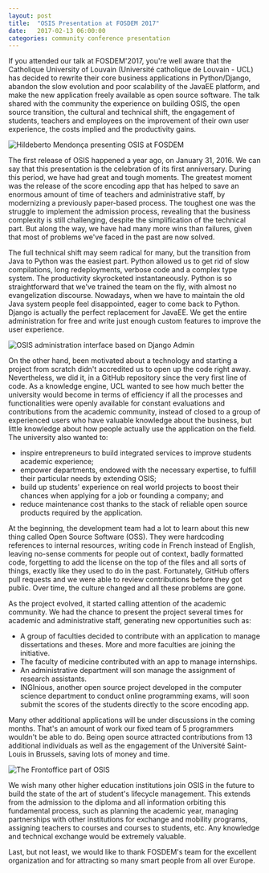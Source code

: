 ```yaml
---
layout: post
title:  "OSIS Presentation at FOSDEM 2017"
date:   2017-02-13 06:00:00
categories: community conference presentation
---
```


If you attended our talk at FOSDEM'2017, you're well aware that the Catholique
University of Louvain (Université catholique de Louvain - UCL) has decided to
rewrite their core business applications in Python/Django, abandon the slow
evolution and poor scalability of the JavaEE platform, and make the new
application freely available as open source software. The talk shared with the
community the experience on building OSIS, the open source transition, the
cultural and technical shift, the engagement of students, teachers and employees
on the improvement of their own user experience, the costs implied and the
productivity gains.

<img src="{{ site.url }}/assets/posts/fosdem-mendonca.jpg"
alt="Hildeberto Mendonça presenting OSIS at FOSDEM">

The first release of OSIS happened a year ago, on January 31, 2016. We can say
that this presentation is the celebration of its first anniversary. During this
period, we have had great and tough moments. The greatest moment was the release
of the score encoding app that has helped to save an enormous amount of time
of teachers and administrative staff, by modernizing a previously paper-based
process. The toughest one was the struggle to implement the admission process,
revealing that the business complexity is still challenging, despite the
simplification of the technical part. But along the way, we have had many more
wins than failures, given that most of problems we've faced in the past are now
solved.

The full technical shift may seem radical for many, but the transition from
Java to Python was the easiest part. Python allowed us to get rid of slow
compilations, long redeployments, verbose code and a complex type system. The
productivity skyrocketed instantaneously. Python is so straightforward that
we've trained the team on the fly, with almost no evangelization discourse.
Nowadays, when we have to maintain the old Java system people feel disappointed,
eager to come back to Python. Django is actually the perfect replacement for
JavaEE. We get the entire administration for free and write just enough custom
features to improve the user experience.

<img src="{{ site.url }}/assets/posts/osis-studies-administration.png"
alt="OSIS administration interface based on Django Admin">

On the other hand, been motivated about a technology and starting a project from
scratch didn't accredited us to open up the code right away. Nevertheless, we
did it, in a GitHub repository since the very first line of code. As a knowledge
engine, UCL wanted to see how much better the university would become in terms
of efficiency if all the processes and functionalities were openly available for
constant evaluations and contributions from the academic community, instead of
closed to a group of experienced users who have valuable knowledge about the
business, but little knowledge about how people actually use the application on
the field. The university also wanted to:

* inspire entrepreneurs to build integrated services to improve students
  academic experience;
* empower departments, endowed with the necessary expertise, to fulfill their
  particular needs by extending OSIS;
* build up students' experience on real world projects to boost their chances
  when applying for a job or founding a company; and
* reduce maintenance cost thanks to the stack of reliable open source products
  required by the application.

At the beginning, the development team had a lot to learn about this new thing
called Open Source Software (OSS). They were hardcoding references to internal
resources, writing code in French instead of English, leaving no-sense comments
for people out of context, badly formatted code, forgetting to add the license
on the top of the files and all sorts of things, exactly like they used to do in
the past. Fortunately, GitHub offers pull requests and we were able to review
contributions before they got public. Over time, the culture changed and all
these problems are gone.

As the project evolved, it started calling attention of the academic community.
We had the chance to present the project several times for academic and
administrative staff, generating new opportunities such as:

* A group of faculties decided to contribute with an application to manage
  dissertations and theses. More and more faculties are joining the initiative.
* The faculty of medicine contributed with an app to manage internships.
* An administrative department will son manage the assignment of research
  assistants.
* INGInious, another open source project developed in the computer science
  department to conduct online programming exams, will soon submit the scores of
  the students directly to the score encoding app.

Many other additional applications will be under discussions in the coming
months. That's an amount of work our fixed team of 5 programmers wouldn't be
able to do. Being open source attracted contributions from 13 additional
individuals as well as the engagement of the Université Saint-Louis in Brussels,
saving lots of money and time.

<img src="{{ site.url }}/assets/posts/osis-admission.png"
alt="The Frontoffice part of OSIS">

We wish many other higher education institutions join OSIS in the future to
build the state of the art of student's lifecycle management. This extends from
the admission to the diploma and all information orbiting this fundamental
process, such as planning the academic year, managing partnerships with other
institutions for exchange and mobility programs, assigning teachers to courses
and courses to students, etc. Any knowledge and technical exchange would be
extremely valuable.

Last, but not least, we would like to thank FOSDEM's team for the excellent
organization and for attracting so many smart people from all over Europe.
